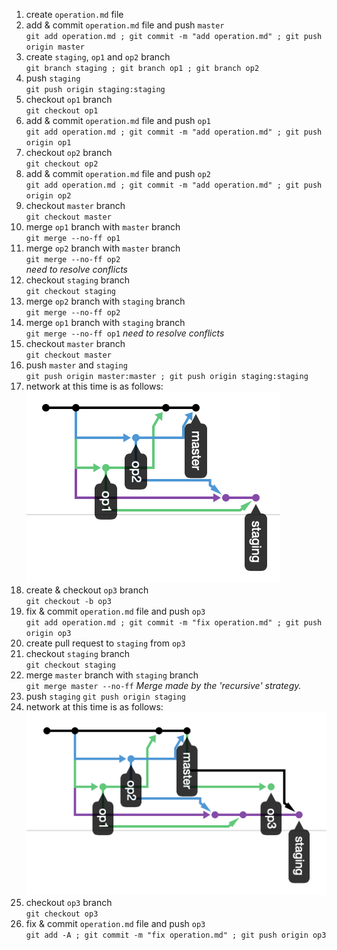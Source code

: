 1. create `operation.md` file
1. add & commit `operation.md` file and push `master`  
`git add operation.md ; git commit -m "add operation.md" ; git push origin master`
1. create `staging`, `op1` and `op2` branch  
`git branch staging ; git branch op1 ; git branch op2`
1. push `staging`  
`git push origin staging:staging`
1. checkout `op1` branch  
`git checkout op1`
1. add & commit `operation.md` file and push `op1`  
`git add operation.md ; git commit -m "add operation.md" ; git push origin op1`
1. checkout `op2` branch  
`git checkout op2`
1. add & commit `operation.md` file and push `op2`  
`git add operation.md ; git commit -m "add operation.md" ; git push origin op2`
1. checkout `master` branch  
`git checkout master`
1. merge `op1` branch with `master` branch  
`git merge --no-ff op1`
1. merge `op2` branch with `master` branch  
`git merge --no-ff op2`  
*need to resolve conflicts*
1. checkout `staging` branch  
`git checkout staging`
1. merge `op2` branch with `staging` branch  
`git merge --no-ff op2`  
1. merge `op1` branch with `staging` branch  
`git merge --no-ff op1`
*need to resolve conflicts*
1. checkout `master` branch  
`git checkout master`
1. push `master` and `staging`  
`git push origin master:master ; git push origin staging:staging`
1. network at this time is as follows:  
![](img/img1.png)
1. create & checkout `op3` branch  
`git checkout -b op3`
1. fix & commit `operation.md` file and push `op3`  
`git add operation.md ; git commit -m "fix operation.md" ; git push origin op3`
1. create pull request to `staging` from `op3`
1. checkout `staging` branch  
`git checkout staging`
1. merge `master` branch with `staging` branch  
`git merge master --no-ff`
*Merge made by the 'recursive' strategy.*
1. push `staging`
`git push origin staging`
1. network at this time is as follows:  
![](img/img2.png)
1. checkout `op3` branch  
`git checkout op3`
1. fix & commit `operation.md` file and push `op3`  
`git add -A ; git commit -m "fix operation.md" ; git push origin op3`
